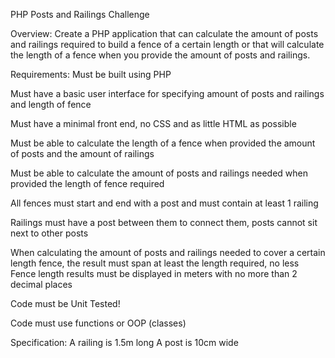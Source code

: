 PHP Posts and Railings Challenge

Overview:
Create a PHP application that can calculate the amount of posts and railings required to build a fence of a certain length or that will calculate the length of a fence when you provide the amount of posts and railings.

Requirements:
Must be built using PHP

Must have a basic user interface for specifying amount of posts and railings and length of fence

Must have a minimal front end, no CSS and as little HTML as possible

Must be able to calculate the length of a fence when provided the amount of posts and the amount of railings

Must be able to calculate the amount of posts and railings needed when provided the length of fence required

All fences must start and end with a post and must contain at least 1 railing

Railings must have a post between them to connect them, posts cannot sit next to other posts

When calculating the amount of posts and railings needed to cover a certain length fence, the result must span at least the length required, no less
Fence length results must be displayed in meters with no more than 2 decimal places

Code must be Unit Tested!

Code must use functions or OOP (classes)

Specification:
A railing is 1.5m long
A post is 10cm wide
